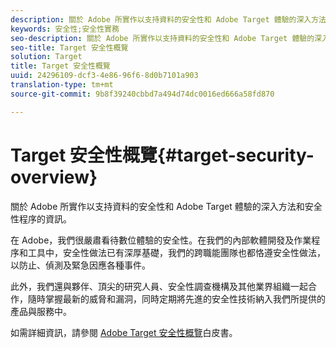```yaml
---
description: 關於 Adobe 所實作以支持資料的安全性和 Adobe Target 體驗的深入方法和安全性程序的資訊。
keywords: 安全性;安全性實務
seo-description: 關於 Adobe 所實作以支持資料的安全性和 Adobe Target 體驗的深入方法和安全性程序的資訊。
seo-title: Target 安全性概覽
solution: Target
title: Target 安全性概覽
uuid: 24296109-dcf3-4e86-96f6-8d0b7101a903
translation-type: tm+mt
source-git-commit: 9b8f39240cbbd7a494d74dc0016ed666a58fd870

---
```



# Target 安全性概覽{#target-security-overview}

關於 Adobe 所實作以支持資料的安全性和 Adobe Target 體驗的深入方法和安全性程序的資訊。

在 Adobe，我們很嚴肅看待數位體驗的安全性。在我們的內部軟體開發及作業程序和工具中，安全性做法已有深厚基礎，我們的跨職能團隊也都恪遵安全性做法，以防止、偵測及緊急因應各種事件。

此外，我們還與夥伴、頂尖的研究人員、安全性調查機構及其他業界組織一起合作，隨時掌握最新的威脅和漏洞，同時定期將先進的安全性技術納入我們所提供的產品與服務中。

如需詳細資訊，請參閱 [Adobe Target 安全性概覽](https://wwwimages.adobe.com/content/dam/Adobe/en/security/pdfs/AdobeTargetSecurityOverview.pdf)白皮書。

